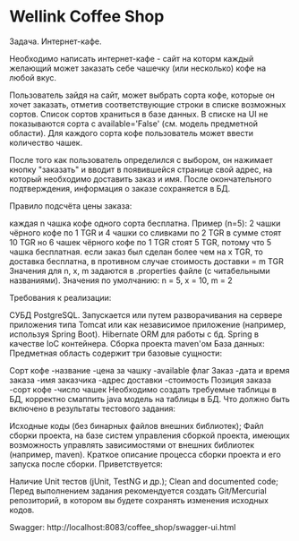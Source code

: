 # Wellink Coffee Shop

Задача. Интернет-кафе.

Необходимо написать интернет-кафе - сайт на которм каждый желающий может заказать себе чашечку (или несколько) кофе на любой вкус.

Пользователь зайдя на сайт, может выбрать сорта кофе, которые он хочет заказать, отметив соответствующие строки в списке возможных сортов. Список сортов храниться в базе данных. В списке на UI не показываются сорта с available='False' (см. модель предметной области). Для каждого сорта кофе пользователь может ввести количество чашек.

После того как пользователь определился с выбором, он нажимает кнопку "заказать" и вводит в появившейся странице свой адрес, на который необходимо доставить заказ и имя. После окончательного подтверждения, информация о заказе сохраняется в БД.

Правило подсчёта цены заказа:

каждая n чашка кофе одного сорта бесплатна. Пример (n=5): 2 чашки чёрного кофе по 1 TGR и 4 чашки со сливками по 2 TGR в сумме стоят 10 TGR но 6 чашек чёрного кофе по 1 TGR стоят 5 TGR, потому что 5 чашка бесплатная.
если заказ был сделан более чем на x TGR, то доставка бесплатна, в противном случае стоимость доставки = m TGR
Значения для n, x, m задаются в .properties файле (с читабельными названиями). Значения по умолчанию: n = 5, x = 10, m = 2

Требования к реализации:

СУБД PostgreSQL.
Запускается или путем разворачивания на сервере приложения типа Tomcat или как независимое приложение (например, используя Spring Boot).
Hibernate ORM для работы с бд.
Spring в качестве IoC контейнера.
Сборка проекта maven'ом
База данных: Предметная область содержит три базовые сущности:

Сорт кофе -название -цена за чашку -available флаг
Заказ -дата и время заказа -имя заказчика -адрес доставки -стоимость
Позиция заказа -сорт кофе -число чашек Необходимо создать требуемые таблицы в БД, корректно смаппить java модель на таблицы в БД.
Что должно быть включено в результаты тестового задания:

Исходные коды (без бинарных файлов внешних библиотек);
Файл сборки проекта, на базе систем управления сборкой проекта, имеющих возможность управлять зависимостями от внешних библиотек (например, maven).
Краткое описание процесса сборки проекта и его запуска после сборки.
Приветствуется:

Наличие Unit тестов (jUnit, TestNG и др.);
Clean and documented code;
Перед выполнением задания рекомендуется создать Git/Mercurial репозиторий, в котором вы будете сохранять изменения исходных кодов.


Swagger:
http://localhost:8083/coffee_shop/swagger-ui.html